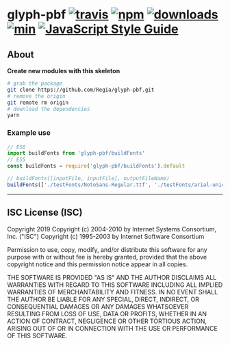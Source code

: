 # glyph-pbf [![travis][travis-image]][travis-url] [![npm][npm-image]][npm-url] [![downloads][downloads-image]][downloads-url] [![min](https://badgen.net/bundlephobia/min/glyph-pbf)](https://bundlephobia.com/result?p=glyph-pbf) [![JavaScript Style Guide](https://img.shields.io/badge/code_style-standard-brightgreen.svg)](https://standardjs.com)

[travis-image]: https://travis-ci.org/regia-corporation/glyph-pbf.svg?branch=master
[travis-url]: https://travis-ci.org/regia-corporation/glyph-pbf
[npm-image]: https://img.shields.io/npm/v/glyph-pbf.svg
[npm-url]: https://npmjs.org/package/glyph-pbf
[downloads-image]: https://img.shields.io/npm/dm/glyph-pbf.svg
[downloads-url]: https://www.npmjs.com/package/glyph-pbf

## About

**Create new modules with this skeleton**

```sh
# grab the package
git clone https://github.com/Regia/glyph-pbf.git
# remove the origin
git remote rm origin
# download the dependencies
yarn
```


### Example use
```js
// ES6
import buildFonts from 'glyph-pbf/buildFonts'
// ES5
const buildFonts = require('glyph-pbf/buildFonts').default

// buildFonts([inputFile, inputFile], outputFileName)
buildFonts(['./testFonts/NotoSans-Regular.ttf', './testFonts/arial-unicode-ms.ttf'], './default.pbf')

```

---

## ISC License (ISC)

Copyright 2019 <Regia>
Copyright (c) 2004-2010 by Internet Systems Consortium, Inc. ("ISC")
Copyright (c) 1995-2003 by Internet Software Consortium

Permission to use, copy, modify, and/or distribute this software for any purpose with or without fee is hereby granted, provided that the above copyright notice and this permission notice appear in all copies.

THE SOFTWARE IS PROVIDED "AS IS" AND THE AUTHOR DISCLAIMS ALL WARRANTIES WITH REGARD TO THIS SOFTWARE INCLUDING ALL IMPLIED WARRANTIES OF MERCHANTABILITY AND FITNESS. IN NO EVENT SHALL THE AUTHOR BE LIABLE FOR ANY SPECIAL, DIRECT, INDIRECT, OR CONSEQUENTIAL DAMAGES OR ANY DAMAGES WHATSOEVER RESULTING FROM LOSS OF USE, DATA OR PROFITS, WHETHER IN AN ACTION OF CONTRACT, NEGLIGENCE OR OTHER TORTIOUS ACTION, ARISING OUT OF OR IN CONNECTION WITH THE USE OR PERFORMANCE OF THIS SOFTWARE.
